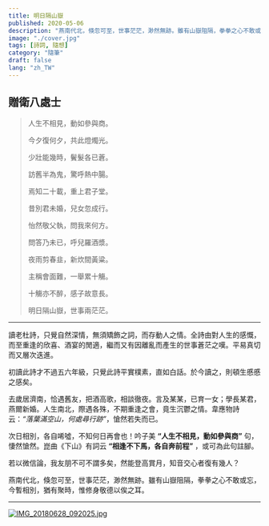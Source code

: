 ```yaml
---
title: 明日隔山嶽
published: 2020-05-06
description: "燕南代北，倏忽可至，世事茫茫，渺然無跡。雖有山嶽阻隔，拳拳之心不敢或忘，今暫相別，猶有聚時，惟修身敬德以俟之耳。"
image: "./cover.jpg"
tags: [詩詞, 隨想]
category: "隨筆"
draft: false
lang: "zh_TW"
---
```


## 贈衛八處士

> 人生不相見，動如參與商。
>
>今夕復何夕，共此燈燭光。
>
>少壯能幾時，鬢髮各已蒼。
>
>訪舊半為鬼，驚呼熱中腸。
>
>焉知二十載，重上君子堂。
>
>昔別君未婚，兒女忽成行。
>
>怡然敬父執，問我來何方。
>
>問答乃未已，呼兒羅酒漿。
>
>夜雨剪春韭，新炊間黃粱。
>
>主稱會面難，一舉累十觴。
>
>十觴亦不醉，感子故意長。
>
>明日隔山嶽，世事兩茫茫。

---

讀老杜詩，只覺自然深情，無須矯飾之詞，而存動人之情。全詩由對人生的感慨，而至重逢的欣喜、酒宴的閒適，繼而又有因離亂而產生的世事蒼茫之嘆。平易真切而又層次迭進。

初讀此詩才不過五六年級，只覺此詩平實樸素，直如白話。於今讀之，則頓生慼慼之感矣。

去歲居濟南，恰遇舊友，把酒高歌，相談徹夜。言及某某，已育一女；學長某君，燕爾新婚。人生南北，際遇各殊，不期重逢之會，竟生沉鬱之情。韋應物詩云：_“落葉滿空山，何處尋行跡”_，愴然若失而已。

次日相別，各自唏噓，不知何日再會也！吟子美 **“人生不相見，動如參與商”** 句，悽然愴然。崑曲《下山》有詞云 **“相逢不下馬，各自奔前程”** ，或可為此句註腳。

若以微信論，我友朋不可不謂多矣，然能登高賞月，知音交心者復有幾人？

燕南代北，倏忽可至，世事茫茫，渺然無跡。雖有山嶽阻隔，拳拳之心不敢或忘，今暫相別，猶有聚時，惟修身敬德以俟之耳。

---

[![IMG_20180628_092025.jpg](http://cdnjson.com/images/2024/10/16/IMG_20180628_092025.jpg)](http://cdnjson.com/image/atppi)
